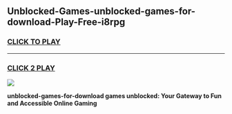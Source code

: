
## Unblocked-Games-unblocked-games-for-download-Play-Free-i8rpg
<h3>
<a href="https://premium76.site?title=unblocked-games-for-download&ref=18A">CLICK TO PLAY</a></h3>
<hr>

<h3>
<a href="https://premium76.site?title=unblocked-games-for-download&ref=18A">CLICK 2 PLAY</a>
  
</h3>

<a href="https://premium76.site?title=unblocked-games-for-download&ref=18A"><img src="https://clearcache.store/games.png"></a>


**unblocked-games-for-download games unblocked: Your Gateway to Fun and Accessible Online Gaming**
